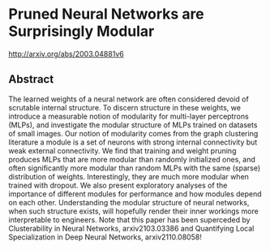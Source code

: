 # Pruned Neural Networks are Surprisingly Modular
http://arxiv.org/abs/2003.04881v6
## Abstract
The learned weights of a neural network are often considered devoid of scrutable internal structure. To discern structure in these weights, we introduce a measurable notion of modularity for multi-layer perceptrons (MLPs), and investigate the modular structure of MLPs trained on datasets of small images. Our notion of modularity comes from the graph clustering literature a module is a set of neurons with strong internal connectivity but weak external connectivity. We find that training and weight pruning produces MLPs that are more modular than randomly initialized ones, and often significantly more modular than random MLPs with the same (sparse) distribution of weights. Interestingly, they are much more modular when trained with dropout. We also present exploratory analyses of the importance of different modules for performance and how modules depend on each other. Understanding the modular structure of neural networks, when such structure exists, will hopefully render their inner workings more interpretable to engineers. Note that this paper has been superceded by Clusterability in Neural Networks, arxiv2103.03386 and Quantifying Local Specialization in Deep Neural Networks, arxiv2110.08058!